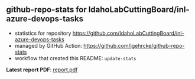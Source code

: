 ## github-repo-stats for IdahoLabCuttingBoard/inl-azure-devops-tasks

- statistics for repository https://github.com/IdahoLabCuttingBoard/inl-azure-devops-tasks
- managed by GitHub Action: https://github.com/jgehrcke/github-repo-stats
- workflow that created this README: `update-stats`

**Latest report PDF**: [report.pdf](https://github.com/idaholab/repository-statistics/raw/main/IdahoLabCuttingBoard/inl-azure-devops-tasks/latest-report/report.pdf)

